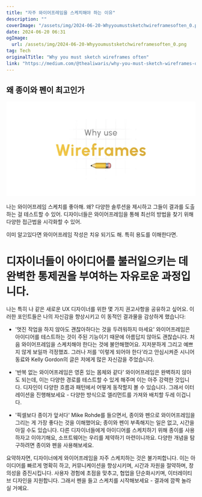 ```yaml
---
title: "자주 와이어프레임을 스케치해야 하는 이유"
description: ""
coverImage: "/assets/img/2024-06-20-Whyyoumustsketchwireframesoften_0.png"
date: 2024-06-20 06:31
ogImage: 
  url: /assets/img/2024-06-20-Whyyoumustsketchwireframesoften_0.png
tag: Tech
originalTitle: "Why you must sketch wireframes often"
link: "https://medium.com/@thealiwaris/why-you-must-sketch-wireframes-often-700201a98a3d"
---
```



## 왜 종이와 펜이 최고인가

![image](/assets/img/2024-06-20-Whyyoumustsketchwireframesoften_0.png)

나는 와이어프레임 스케치를 좋아해. 왜? 다양한 솔루션을 제시하고 그들이 결과를 도출하는 걸 테스트할 수 있어. 디자이너들은 와이어프레임을 통해 최선의 방법을 찾기 위해 다양한 접근법을 시각화할 수 있어.

이미 알고있다면 와이어프레임 작성은 치유 되기도 해. 특히 용도를 이해한다면.

<div class="content-ad"></div>

# 디자이너들이 아이디어를 불러일으키는 데 완벽한 통제권을 부여하는 자유로운 과정입니다.

나는 특히 나 같은 새로운 UX 디자이너를 위한 몇 가지 권고사항을 공유하고 싶어요. 이러한 포인트들은 나의 자신감을 향상시키고 이 동적인 결과물을 감상하게 했습니다:

- '멋진 작업을 하지 않아도 괜찮아하다는 것을 두려워하지 마세요'
와이어프레임은 아이디어를 테스트하는 것이 주된 기능이기 때문에 아름답지 않아도 괜찮습니다. 처음 와이어프레임을 스케치해야 한다는 것에 불안해했어요. 지저분하게 그리고 예쁘지 않게 보일까 걱정했죠. 그러나 저를 '이렇게 되어야 한다'라고 안심시켜준 시니어 동료와 Kelly Gordon의 글은 저에게 많은 자신감을 주었습니다.

- '반복 없는 와이어프레임은 영혼 있는 몸체와 같다'
와이어프레임은 완벽하지 않아도 되는데, 이는 다양한 경로를 테스트할 수 있게 해주며 이는 아주 강력한 것입니다. 디자인이 다양한 흐름과 패턴에서 어떻게 동작할지 볼 수 있습니다. 그래서 이터레이션을 진행해보세요 - 다양한 방식으로 엘리먼트를 가져와 배치할 두레 이겁니다.

- '픽셀보다 종이가 앞서다'
Mike Rohde를 들으면서, 종이와 펜으로 와이어프레임을 그리는 게 가장 좋다는 것을 이해했어요; 종이와 펜이 부족해지는 일은 없고, 시간을 아낄 수도 있습니다. 다른 디자이너들에게 아이디어를 스케치하기 위해 종이를 사용하자고 이야기해요, 소프트웨어는 우리를 제약하기 마련이니까요. 다양한 개념을 탐구하려면 종이와 펜을 사용해보세요.

요약하자면, 디자이너에게 와이어프레임을 자주 스케치하는 것은 불가피합니다. 이는 아이디어를 빠르게 명확히 하고, 커뮤니케이션을 향상시키며, 시간과 자원을 절약하며, 창의성을 증진시킵니다. 사용자 경험에 초점을 맞추고, 협업을 단순화시키며, 이터레이티브 디자인을 지원합니다. 그래서 펜을 들고 스케치를 시작해보세요 - 결과에 깜짝 놀라실 거예요.